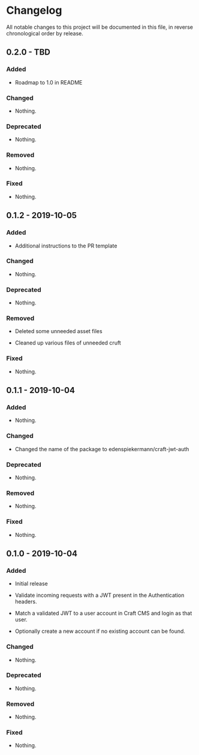 # Changelog

All notable changes to this project will be documented in this file, in reverse chronological order by release.

## 0.2.0 - TBD

### Added

- Roadmap to 1.0 in README

### Changed

- Nothing.

### Deprecated

- Nothing.

### Removed

- Nothing.

### Fixed

- Nothing.

## 0.1.2 - 2019-10-05

### Added

- Additional instructions to the PR template

### Changed

- Nothing.

### Deprecated

- Nothing.

### Removed

- Deleted some unneeded asset files

- Cleaned up various files of unneeded cruft

### Fixed

- Nothing.

## 0.1.1 - 2019-10-04

### Added

- Nothing.

### Changed

- Changed the name of the package to edenspiekermann/craft-jwt-auth

### Deprecated

- Nothing.

### Removed

- Nothing.

### Fixed

- Nothing.

## 0.1.0 - 2019-10-04

### Added

- Initial release

- Validate incoming requests with a JWT present in the Authentication headers.

- Match a validated JWT to a user account in Craft CMS and login as that user.

- Optionally create a new account if no existing account can be found.

### Changed

- Nothing.

### Deprecated

- Nothing.

### Removed

- Nothing.

### Fixed

- Nothing.
